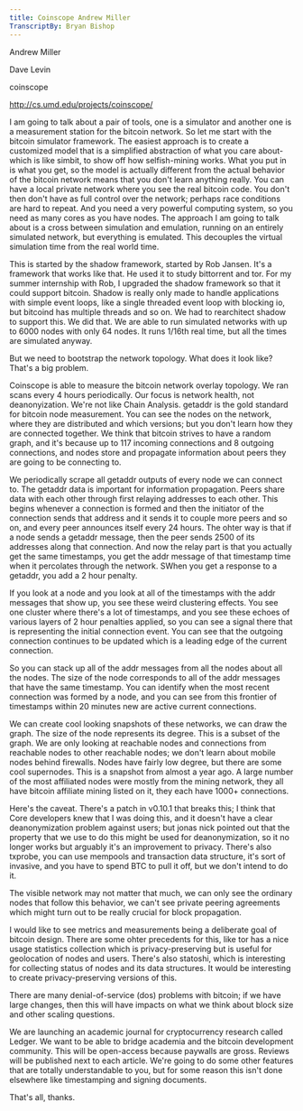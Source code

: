 ```yaml
---
title: Coinscope Andrew Miller
TranscriptBy: Bryan Bishop
---
```


Andrew Miller

Dave Levin

coinscope

<http://cs.umd.edu/projects/coinscope/>

I am going to talk about a pair of tools, one is a simulator and another one is a measurement station for the bitcoin network. So let me start with the bitcoin simulator framework. The easiest approach is to create a customized model that is a simplified abstraction of what you care about- which is like simbit, to show off how selfish-mining works. What you put in is what you get, so the model is actually different from the actual behavior of the bitcoin network means that you don't learn anything really. You can have a local private network where you see the real bitcoin code. You don't then don't have as full control over the network; perhaps race conditions are hard to repeat. And you need a very powerful computing system, so you need as many cores as you have nodes. The approach I am going to talk about is a cross between simulation and emulation, running on an entirely simulated network, but everything is emulated. This decouples the virtual simulation time from the real world time.

This is started by the shadow framework, started by Rob Jansen. It's a framework that works like that. He used it to study bittorrent and tor. For my summer internship with Rob, I upgraded the shadow framework so that it could support bitcoin. Shadow is really only made to handle applications with simple event loops, like a single threaded event loop with blocking io, but bitcoind has multiple threads and so on. We had to rearchitect shadow to support this. We did that. We are able to run simulated networks with up to 6000 nodes with only 64 nodes. It runs 1/16th real time, but all the times are simulated anyway.

But we need to bootstrap the network topology. What does it look like? That's a big problem.

Coinscope is able to measure the bitcoin network overlay topology. We ran scans every 4 hours periodically. Our focus is network health, not deanonyization. We're not like Chain Analysis. getaddr is the gold standard for bitcoin node measurement. You can see the nodes on the network, where they are distributed and which versions; but you don't learn how they are connected together. We think that bitcoin strives to have a random graph, and it's because up to 117 incoming connections and 8 outgoing connections, and nodes store and propagate information about peers they are going to be connecting to.

We periodically scrape all getaddr outputs of every node we can connect to. The getaddr data is important for information propagation. Peers share data with each other through first relaying addresses to each other. This begins whenever a connection is formed and then the initiator of the connection sends that address and it sends it to couple more peers and so on, and every peer announces itself every 24 hours. The ohter way is that if a node sends a getaddr message, then the peer sends 2500 of its addresses along that connection. And now the relay part is that you actually get the same timestamps, you get the addr message of that timestamp time when it percolates through the network. SWhen you get a response to a getaddr, you add a 2 hour penalty.

If you look at a node and you look at all of the timestamps with the addr messages that show up, you see these weird clustering effects. You see one cluster where there's a lot of timestamps, and you see these echoes of various layers of 2 hour penalties applied, so you can see a signal there that is representing the initial connection event. You can see that the outgoing connection continues to be updated which is a leading edge of the current connection.

So you can stack up all of the addr messages from all the nodes about all the nodes. The size of the node corresponds to all of the addr messages that have the same timestamp. You can identify when the most recent connection was formed by a node, and you can see from this frontier of timestamps within 20 minutes new are active current connections.

We can create cool looking snapshots of these networks, we can draw the graph. The size of the node represents its degree. This is a subset of the graph. We are only looking at reachable nodes and connections from reachable nodes to other reachable nodes; we don't learn about mobile nodes behind firewalls. Nodes have fairly low degree, but there are some cool supernodes. This is a snapshot from almost a year ago. A large number of the most affiliated nodes were mostly from the mining network, they all have bitcoin affiliate mining listed on it, they each have 1000+ connections.

Here's the caveat. There's a patch in v0.10.1 that breaks this; I think that Core developers knew that I was doing this, and it doesn't have a clear deanonymization problem against users; but jonas nick pointed out that the property that we use to do this might be used for deanonymization, so it no longer works but arguably it's an improvement to privacy. There's also txprobe, you can use mempools and transaction data structure, it's sort of invasive, and you have to spend BTC to pull it off, but we don't intend to do it.

The visible network may not matter that much, we can only see the ordinary nodes that follow this behavior, we can't see private peering agreements which might turn out to be really crucial for block propagation.

I would like to see metrics and measurements being a deliberate goal of bitcoin design. There are some ohter precedents for this, like tor has a nice usage statistics collection which is privacy-preserving but is useful for geolocation of nodes and users. There's also statoshi, which is interesting for collecting status of nodes and its data structures. It would be interesting to create privacy-preserving versions of this.

There are many denial-of-service (dos) problems with bitcoin; if we have large changes, then this will have impacts on what we think about block size and other scaling questions.

We are launching an academic journal for cryptocurrency research called Ledger. We want to be able to bridge academia and the bitcoin development community. This will be open-access because paywalls are gross. Reviews will be published next to each article. We're going to do some other features that are totally understandable to you, but for some reason this isn't done elsewhere like timestamping and signing documents.

That's all, thanks.
